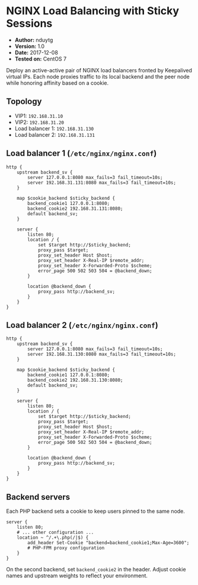 # NGINX Load Balancing with Sticky Sessions

- **Author:** nduytg
- **Version:** 1.0
- **Date:** 2017-12-08
- **Tested on:** CentOS 7

Deploy an active-active pair of NGINX load balancers fronted by Keepalived
virtual IPs. Each node proxies traffic to its local backend and the peer node
while honoring affinity based on a cookie.

## Topology

- VIP1: `192.168.31.10`
- VIP2: `192.168.31.20`
- Load balancer 1: `192.168.31.130`
- Load balancer 2: `192.168.31.131`

## Load balancer 1 (`/etc/nginx/nginx.conf`)

```nginx
http {
    upstream backend_sv {
        server 127.0.0.1:8080 max_fails=3 fail_timeout=10s;
        server 192.168.31.131:8080 max_fails=3 fail_timeout=10s;
    }

    map $cookie_backend $sticky_backend {
        backend_cookie1 127.0.0.1:8080;
        backend_cookie2 192.168.31.131:8080;
        default backend_sv;
    }

    server {
        listen 80;
        location / {
            set $target http://$sticky_backend;
            proxy_pass $target;
            proxy_set_header Host $host;
            proxy_set_header X-Real-IP $remote_addr;
            proxy_set_header X-Forwarded-Proto $scheme;
            error_page 500 502 503 504 = @backend_down;
        }

        location @backend_down {
            proxy_pass http://backend_sv;
        }
    }
}
```

## Load balancer 2 (`/etc/nginx/nginx.conf`)

```nginx
http {
    upstream backend_sv {
        server 127.0.0.1:8080 max_fails=3 fail_timeout=10s;
        server 192.168.31.130:8080 max_fails=3 fail_timeout=10s;
    }

    map $cookie_backend $sticky_backend {
        backend_cookie1 127.0.0.1:8080;
        backend_cookie2 192.168.31.130:8080;
        default backend_sv;
    }

    server {
        listen 80;
        location / {
            set $target http://$sticky_backend;
            proxy_pass $target;
            proxy_set_header Host $host;
            proxy_set_header X-Real-IP $remote_addr;
            proxy_set_header X-Forwarded-Proto $scheme;
            error_page 500 502 503 504 = @backend_down;
        }

        location @backend_down {
            proxy_pass http://backend_sv;
        }
    }
}
```

## Backend servers

Each PHP backend sets a cookie to keep users pinned to the same node.

```nginx
server {
    listen 80;
    # ... other configuration ...
    location ~ ^/.+\.php(/|$) {
        add_header Set-Cookie "backend=backend_cookie1;Max-Age=3600";
        # PHP-FPM proxy configuration
    }
}
```

On the second backend, set `backend_cookie2` in the header. Adjust cookie names
and upstream weights to reflect your environment.
